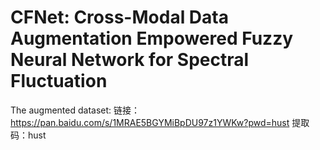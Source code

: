 # CFNet: Cross-Modal Data Augmentation Empowered Fuzzy Neural Network for Spectral Fluctuation
The augmented dataset:
链接：https://pan.baidu.com/s/1MRAE5BGYMiBpDU97z1YWKw?pwd=hust 
提取码：hust
